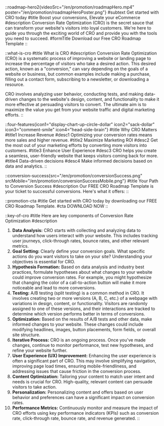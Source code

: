 ::roadmap-hero2{videoSrc="/en/promotion/roadmapHero.mp4" poster="/en/promotion/roadmapHeroPoster.png"}
#subtext
Get started with CRO today 
#title
Boost your conversions, Elevate your eCommerce
#description
Conversion Rate Optimization (CRO) is the secret sauce that can transform your website's visitors into loyal customers. We're here to guide you through the exciting world of CRO and provide you with the tools you need to succeed.
#formTitle
Download our Free CRO Roadmap Template
::

::what-is-cro
#title
What is CRO
#description
Conversion Rate Optimization (CRO) is a systematic process of improving a website or landing page to increase the percentage of visitors who take a desired action. This desired action, known as a "conversion," can vary depending on the goals of a website or business, but common examples include making a purchase, filling out a contact form, subscribing to a newsletter, or downloading a resource.

CRO involves analyzing user behavior, conducting tests, and making data-driven changes to the website's design, content, and functionality to make it more effective at persuading visitors to convert. The ultimate aim is to maximize the value you get from your website traffic and digital marketing efforts.
::

::four-features{icon1="display-chart-up-circle-dollar" icon2="sack-dollar" icon3="comment-smile" icon4="head-side-brain"}
#title
Why CRO Matters
#title1
Increase Revenue
#desc1
Optimizing your conversion rates means more sales and higher revenue.
#title2
Maximize Marketing ROI
#desc2
Get the most out of your marketing efforts by converting more visitors into customers.
#title3
Enhance User Experience
#desc3
CRO helps you create a seamless, user-friendly website that keeps visitors coming back for more.
#title4
Data-driven decisions
#desc4
Make informed decisions based on data and analytics.
::

::conversion-success{src="/en/promotion/conversionSuccess.png" srcMobile="/en/promotion/conversionSuccessMobile.png"}
#title
Your Path to Conversion Success
#description
Our FREE CRO Roadmap Template is your ticket to successful conversions. Here's what it offers:
::

::promotion-cta
#title
Get started with CRO today by downloading our FREE CRO Roadmap Template.
#cta
DOWNLOAD NOW
::

::key-of-cro
#title
Here are key components of Conversion Rate Optimization
#description
1. **Data Analysis:** CRO starts with collecting and analyzing data to understand how users interact with your website. This includes tracking user journeys, click-through rates, bounce rates, and other relevant metrics.
2. **Goal Setting:** Clearly define your conversion goals. What specific actions do you want visitors to take on your site? Understanding your objectives is essential for CRO.
3. **Hypothesis Formation:** Based on data analysis and industry best practices, formulate hypotheses about what changes to your website could improve conversion rates. For example, you might hypothesize that changing the color of a call-to-action button will make it more noticeable and lead to more conversions.
4. **Testing:** A/B testing (split testing) is a common method in CRO. It involves creating two or more versions (A, B, C, etc.) of a webpage with variations in design, content, or functionality. Visitors are randomly assigned to one of these versions, and their interactions are tracked to determine which version performs better in terms of conversions.
5. **Optimization:** Based on the results of A/B tests and other data, make informed changes to your website. These changes could include modifying headlines, images, button placements, form fields, or overall site structure.
6. **Iterative Process:** CRO is an ongoing process. Once you've made changes, continue to monitor performance, test new hypotheses, and refine your website further.
7. **User Experience (UX) Improvement:** Enhancing the user experience is often a significant part of CRO. This may involve simplifying navigation, improving page load times, ensuring mobile-friendliness, and addressing issues that cause friction in the conversion process.
8. **Content Optimization:** Tailoring your content to match user intent and needs is crucial for CRO. High-quality, relevant content can persuade visitors to take action.
9. **Personalization:** Personalizing content and offers based on user behavior and preferences can have a significant impact on conversion rates.
10. **Performance Metrics:** Continuously monitor and measure the impact of CRO efforts using key performance indicators (KPIs) such as conversion rate, click-through rate, bounce rate, and revenue generated.
::